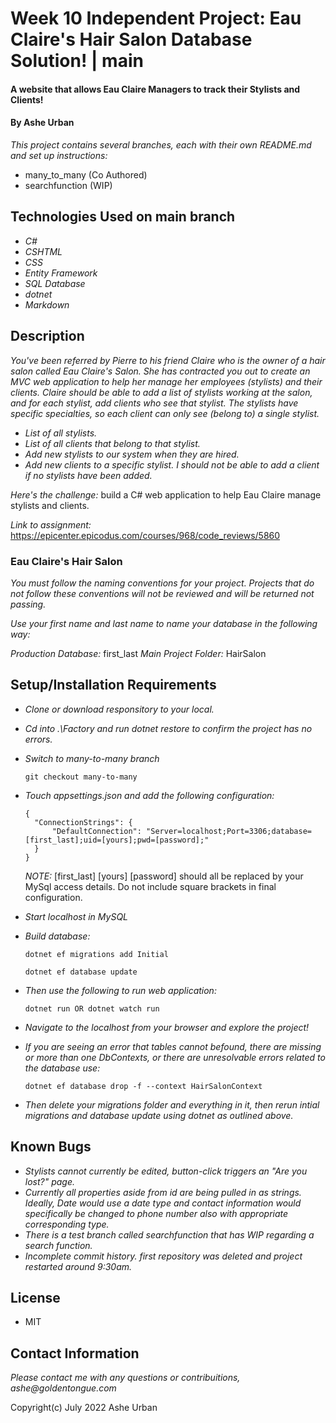 # Week 10 Independent Project: Eau Claire's Hair Salon Database Solution! | main

#### A website that allows Eau Claire Managers to track their Stylists and Clients!

#### By Ashe Urban

_This project contains several branches, each with their own README.md and set up instructions:_
* many_to_many (Co Authored)
* searchfunction (WIP)

## Technologies Used on main branch

* _C#_
* _CSHTML_
* _CSS_
* _Entity Framework_
* _SQL Database_
* _dotnet_
* _Markdown_

## Description

_You've been referred by Pierre to his friend Claire who is the owner of a hair salon called Eau Claire's Salon. She has contracted you out to create an MVC web application to help her manage her employees (stylists) and their clients. Claire should be able to add a list of stylists working at the salon, and for each stylist, add clients who see that stylist. The stylists have specific specialties, so each client can only see (belong to) a single stylist._

* _List of all stylists._
* _List of all clients that belong to that stylist._
* _Add new stylists to our system when they are hired._
* _Add new clients to a specific stylist. I should not be able to add a client if no stylists have been added._

_Here's the challenge:_ build a C# web application to help Eau Claire manage stylists and clients.

_Link to assignment:_ https://epicenter.epicodus.com/courses/968/code_reviews/5860

### Eau Claire's Hair Salon

_You must follow the naming conventions for your project. Projects that do not follow these conventions will not be reviewed and will be returned not passing._

_Use your first name and last name to name your database in the following way:_

_Production Database:_ first_last
_Main Project Folder:_ HairSalon

## Setup/Installation Requirements

* _Clone or download responsitory to your local._
* _Cd into .\Factory and run dotnet restore to confirm the project has no errors._
* _Switch to many-to-many branch_
  ```
  git checkout many-to-many
  ```
* _Touch appsettings.json and add the following configuration:_
  ```
  {
    "ConnectionStrings": {
        "DefaultConnection": "Server=localhost;Port=3306;database=[first_last];uid=[yours];pwd=[password];"
    }
  }
  ```
  _NOTE:_ [first_last] [yours] [password] should all be replaced by your MySql access details. Do not include square brackets in final configuration.

* _Start localhost in MySQL_
* _Build database:_
  ```
  dotnet ef migrations add Initial 
  ```
  ```
  dotnet ef database update 
  ```
* _Then use the following to run web application:_
   ```
   dotnet run OR dotnet watch run
   ```
* _Navigate to the localhost from your browser and explore the project!_
* _If you are seeing an error that tables cannot befound, there are missing or more than one DbContexts, or there are unresolvable errors related to the database use:_
  ```
  dotnet ef database drop -f --context HairSalonContext
  ```
* _Then delete your migrations folder and everything in it, then rerun intial migrations and database update using dotnet as outlined above._

## Known Bugs

* _Stylists cannot currently be edited, button-click triggers an "Are you lost?" page._
* _Currently all properties aside from id are being pulled in as strings. Ideally, Date would use a date type and contact information would specifically be changed to phone number also with appropriate corresponding type._
* _There is a test branch called searchfunction that has WIP regarding a search function._
* _Incomplete commit history. first repository was deleted and project restarted around 9:30am._

## License

* MIT

## Contact Information

_Please contact me with any questions or contribuitions, ashe@goldentongue.com_

Copyright(c) July 2022 Ashe Urban
